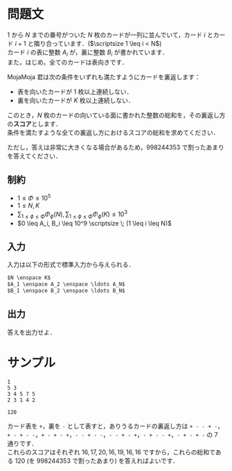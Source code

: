 問題文
=====
$1$ から $N$ までの番号がついた $N$ 枚のカードが一列に並んでいて，カード $i$ とカード $i+1$ と隣り合っています．($\scriptsize 1 \leq i < N$)  
カード $i$ の表に整数 $A_i$ が，裏に整数 $B_i$ が書かれています．  
また，はじめ，全てのカードは表向きです．  

MojaMoja 君は次の条件をいずれも満たすようにカードを裏返します：
- 表を向いたカードが $1$ 枚以上連続しない．
- 裏を向いたカードが $K$ 枚以上連続しない．

このとき，$N$ 枚のカードの向いている面に書かれた整数の総和を，その裏返し方の**スコア**とします．  
条件を満たすような全ての裏返し方におけるスコアの総和を求めてください．

ただし，答えは非常に大きくなる場合があるため，$998244353$ で割ったあまりを答えてください．



制約
-----
- $1 \leq \Phi \leq 10^5$
- $1 \leq N, K$
- $\displaystyle \sum_{1 \leq \phi \leq \Phi} \Phi_{\phi}(N), \sum_{1 \leq \phi \leq \Phi} \Phi_{\phi}(K) \leq 10^3$
- $0 \leq A_i, B_i \leq 10^9 \scriptsize \; (1 \leq i \leq N)$

入力
-----
入力は以下の形式で標準入力から与えられる．
```md
$N \enspace K$  
$A_1 \enspace A_2 \enspace \ldots A_N$  
$B_1 \enspace B_2 \enspace \ldots B_N$  
```

出力
-----
答えを出力せよ．  

サンプル
=====
```入力例1
1
5 3
3 4 5 7 5
2 3 1 4 2
```
```出力例1
120
```

カード表を `+`，裏を `-` として表すと，ありうるカードの裏返し方は `+ - - + -`，`+ - + - -`，`+ - + - +`，`- - + - -`，`- - + - +`，`- + - - +`，`- + - + -` の $7$ 通りです．  
これらのスコアはそれぞれ $16, 17, 20, 16, 19, 16, 16$ ですから，これらの総和である $120$ (を $998244353$ で割ったあまり) を答えればよいです．
